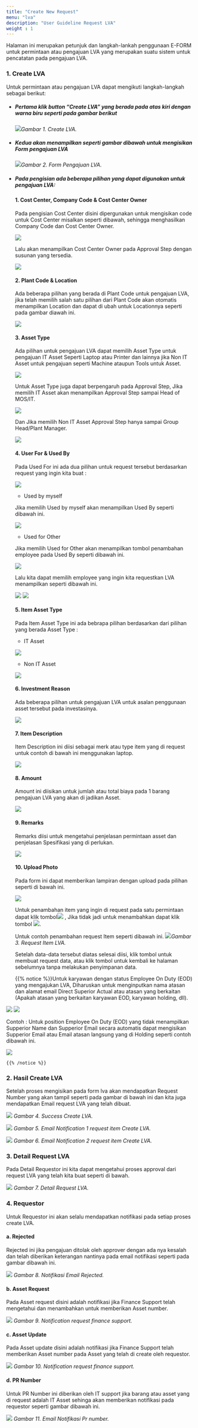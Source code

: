 ```yaml
---
title: "Create New Request"
menu: "lva"
description: "User Guideline Request LVA"
weight : 1
---
```


Halaman ini merupakan petunjuk dan langkah-lankah penggunaan E-FORM untuk permintaan atau pengajuan LVA yang merupakan suatu sistem untuk pencatatan pada pengajuan LVA.

### 1. Create LVA

Untuk permintaan atau pengajuan LVA dapat mengikuti langkah-langkah sebagai berikut:

+ ##### Pertama klik button “Create LVA” yang berada pada atas kiri dengan warna biru seperti pada gambar berikut

    ![](homelva.png?height=auto&classes=border,shadow)*Gambar 1. Create LVA.*

+ ##### Kedua akan menampilkan seperti gambar dibawah untuk mengisikan Form pengajuan LVA

    ![](form.png?height=auto&classes=border,shadow)*Gambar 2. Form Pengajuan LVA.*
+ ##### Pada pengisian ada beberapa pilihan yang dapat digunakan untuk pengajuan LVA: 

  #### 1. Cost Center, Company Code & Cost Center Owner
  
  Pada pengisian Cost Center disini dipergunakan untuk mengisikan code untuk Cost Center misalkan seperti dibawah, sehingga menghasilkan Company Code dan Cost Center Owner.

    ![](costcenter.png?height=auto&classes=border,shadow)

  Lalu akan menampilkan Cost Center Owner pada Approval Step dengan susunan yang tersedia.
    
    ![](approvelstep.png?height=auto&classes=border,shadow)
  #### 2. Plant Code & Location

  Ada beberapa pilihan yang berada di Plant Code untuk pengajuan LVA, jika telah memilih salah satu pilihan dari Plant Code akan otomatis menampilkan Location dan dapat di ubah untuk Locationnya seperti pada gambar diawah ini.
    
    ![](plantcode.png?height=auto&classes=border,shadow)
 
  #### 3. Asset Type

  Ada pilihan untuk pengajuan LVA dapat memilih Asset Type untuk pengajuan IT Asset Seperti Laptop atau Printer dan lainnya jika Non IT Asset untuk pengajuan seperti Machine ataupun Tools untuk Asset. 

    ![](asset.png?height=auto&classes=border,shadow)  

  Untuk Asset Type juga dapat berpengaruh pada Approval Step, Jika memilih IT Asset akan menampilkan Approval Step sampai Head of MOS/IT.

    ![](approvel.png?height=auto&classes=border,shadow)
 
  Dan Jika memilih Non IT Asset Approval Step hanya sampai Group Head/Plant Manager.
    
    ![](approvelnon.png?height=auto&classes=border,shadow)
 
  #### 4. User For & Used By

  Pada Used For ini ada dua pilihan untuk request tersebut berdasarkan request yang ingin kita buat :

    ![](use.png?height=auto&classes=border,shadow)
  
    +	Used by myself

    Jika memilih Used by myself akan menampilkan Used By seperti dibawah ini.

    ![](usedby.png?height=auto&classes=border,shadow)

    +	Used for Other
    
    Jika memilih Used for Other akan menampilkan tombol penambahan employee pada Used By seperti dibawah ini.

    ![](other.png?height=auto&classes=border,shadow)
     
    Lalu kita dapat memilih employee yang ingin kita requestkan LVA menampilkan seperti dibawah ini.

    ![](employee.png?height=auto&classes=border,shadow)
    ![](by.png?height=auto&classes=border,shadow)

  #### 5. Item Asset Type

  Pada Item Asset Type ini ada bebrapa pilihan berdasarkan dari pilihan yang berada Asset Type :

    +	IT Asset 
    
    ![](it.png?height=auto&classes=border,shadow)
     
    +	Non IT Asset

    ![](non.png?height=auto&classes=border,shadow)

    #### 6. Investment Reason

    Ada beberapa pilihan untuk pengajuan LVA untuk asalan penggunaan asset tersebut pada investasinya.
    
    ![](reason.png?height=auto&classes=border,shadow)
     
    #### 7. Item Description

    Item Description ini diisi sebagai merk atau type item yang di request untuk contoh di bawah ini menggunakan laptop.
    
    ![](desc.png?height=auto&classes=border,shadow)
     
    #### 8. Amount

    Amount ini diisikan untuk jumlah atau total biaya pada 1 barang pengajuan LVA yang akan di jadikan Asset.
    
    ![](amount.png?height=auto&classes=border,shadow)
     
    #### 9. Remarks

    Remarks diisi untuk mengetahui penjelasan permintaan asset dan penjelasan Spesifikasi yang di perlukan.
    
    ![](remarks.png?height=auto&classes=border,shadow)
    #### 10. Upload Photo

    Pada form ini dapat memberikan lampiran dengan upload pada pilihan seperti di bawah ini.
    
    ![](apload.png?height=auto&classes=border,shadow)
    
    Untuk penambahan item yang ingin di request pada satu permintaan dapat klik tombol![](/images/LVA/request/add.png) , Jika tidak jadi untuk menambahkan dapat klik tombol ![](/images/LVA/request/remove.png). 

    Untuk contoh penambahan request Item seperti dibawah ini.
    ![](requestitem.png?height=auto&classes=border,shadow)*Gambar 3.  Request Item LVA.*

    Setelah data-data tersebut diatas selesai diisi, klik tombol   untuk membuat request data, atau klik tombol   untuk kembali ke halaman sebelumnya tanpa melakukan penyimpanan data.
    

    {{% notice %}}Untuk  karyawan dengan status Employee On Duty (EOD) yang mengajukan LVA, Diharuskan untuk menginputkan nama atasan dan alamat email Direct Superior Actual atau atasan yang berkaitan (Apakah atasan yang berkaitan karyawan EOD, karyawan holding, dll).

![](supperior.png?height=auto&classes=border,shadow)
![](nonemail.png?height=auto&classes=border,shadow)
    
Contoh : Untuk position Employee On Duty (EOD) yang tidak menampilkan Supperior Name dan Supperior Email secara automatis dapat mengisikan Supperior Email atau Email atasan langsung yang di Holding seperti contoh dibawah ini. 

![](fill.png?height=auto&classes=border,shadow)

    {{% /notice %}}
 

### 2. Hasil Create LVA

Setelah proses mengisikan pada form lva akan mendapatkan Request Number yang akan tampil seperti pada gambar di bawah ini dan kita juga mendapatkan Email request LVA yang telah dibuat.

![](success.png?height=auto&classes=border,shadow)
*Gambar 4. Success Create LVA.*

![](email1.png?height=auto&classes=border,shadow)
*Gambar 5. Email Notification 1 request item Create LVA.*

![](email2.png?height=auto&classes=border,shadow)
*Gambar 6. Email Notification 2 request item Create LVA.*

### 3. Detail Request LVA

Pada Detail Requestor ini kita dapat mengetahui proses approval dari request LVA yang telah kita buat seperti di bawah.

![](detail.png?height=auto&classes=border,shadow)
*Gambar 7. Detail Request LVA.*
 
### 4. Requestor

Untuk Requestor ini akan selalu mendapatkan notifikasi pada setiap proses create LVA.

  #### a. Rejected 

  Rejected ini jika pengajuan ditolak oleh approver dengan ada nya kesalah dan telah diberikan keterangan nantinya pada email notifikasi seperti pada gambar dibawah ini.
  
  ![](reject.png?height=auto&classes=border,shadow)
  *Gambar 8. Notifikasi Email Rejected.*

  #### b. Asset Request

  Pada Asset request disini adalah notifikasi jika Finance Support telah mengetahui dan menambahkan untuk memberikan Asset number.

  ![](assetre.png?height=auto&classes=border,shadow)
  *Gambar 9. Notification request finance support.*
  #### c. Asset Update

  Pada Asset update disini adalah notifikasi jika Finance Support telah memberikan  Asset number pada Asset yang telah di create oleh requestor.
  
  ![](update.png?height=auto&classes=border,shadow)
  *Gambar 10. Notification request finance support.*
  #### d. PR Number

  Untuk PR Number ini diberikan oleh IT support jika barang atau asset yang di request adalah IT Asset sehinga akan memberikan notifikasi pada requestor seperti gambar dibawah ini.

  ![](pr.png?height=auto&classes=border,shadow)
  *Gambar 11. Email Notifikasi Pr number.*
